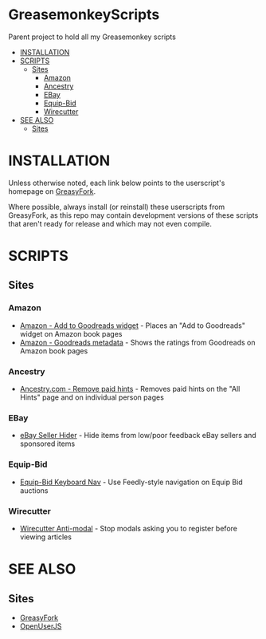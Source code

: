 # GreasemonkeyScripts

Parent project to hold all my Greasemonkey scripts

<!-- TOC -->

- [INSTALLATION](#installation)
- [SCRIPTS](#scripts)
  - [Sites](#sites)
    - [Amazon](#amazon)
    - [Ancestry](#ancestry)
    - [EBay](#ebay)
    - [Equip-Bid](#equip-bid)
    - [Wirecutter](#wirecutter)
- [SEE ALSO](#see-also)
  - [Sites](#sites-1)

<!-- TOC END -->

# INSTALLATION

Unless otherwise noted, each link below points to the userscript's homepage on
[GreasyFork](https://greasyfork.org/en/users/9112-bricemciver).

Where possible, always install (or reinstall) these userscripts from
GreasyFork, as this repo may contain development versions of these scripts that
aren't ready for release and which may not even compile.

# SCRIPTS

## Sites

### Amazon

- [Amazon - Add to Goodreads widget](https://greasyfork.org/en/scripts/468321-amazon-add-to-goodreads-widget 'Homepage') - Places an "Add to Goodreads" widget on Amazon book pages
- [Amazon - Goodreads metadata](https://greasyfork.org/en/scripts/468322-amazon-goodreads-metadata 'Homepage') - Shows the ratings from Goodreads on Amazon book pages

### Ancestry

- [Ancestry.com - Remove paid hints](https://greasyfork.org/en/scripts/468323-ancestry-com-remove-paid-hints 'Homepage') - Removes paid hints on the "All Hints" page and on individual person pages

### EBay

- [eBay Seller Hider](https://greasyfork.org/en/scripts/468324-ebay-seller-hider 'Homepage') - Hide items from low/poor feedback eBay sellers and sponsored items

### Equip-Bid

- [Equip-Bid Keyboard Nav](https://greasyfork.org/en/scripts/468327-equip-bid-keyboard-nav 'Homepage') - Use Feedly-style navigation on Equip Bid auctions

### Wirecutter

- [Wirecutter Anti-modal](https://greasyfork.org/en/scripts/468325-wirecutter-anti-modal 'Homepage') - Stop modals asking you to register before viewing articles

# SEE ALSO

## Sites

- [GreasyFork](https://greasyfork.org/en/users/9112-bricemciver)
- [OpenUserJS](https://openuserjs.org/users/bricem)
